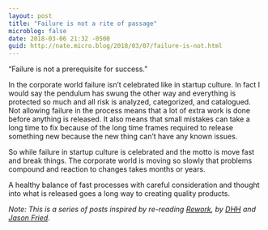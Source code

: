 ```yaml
---
layout: post
title: "Failure is not a rite of passage"
microblog: false
date: 2018-03-06 21:32 -0500
guid: http://nate.micro.blog/2018/03/07/failure-is-not.html
---
```

“Failure is not a prerequisite for success.”

In the corporate world failure isn’t celebrated like in startup culture. In fact I would say the pendulum has swung the other way and everything is protected so much and all risk is analyzed, categorized, and catalogued. Not allowing failure in the process means that a lot of extra work is done before anything is released. It also means that small mistakes can take a long time to fix because of the long time frames required to release something new because the new thing can’t have any known issues.

So while failure in startup culture is celebrated and the motto is move fast and break things. The corporate world is moving so slowly that problems compound and reaction to changes takes months or years.

A healthy balance of fast processes with careful consideration and thought into what is released goes a long way to creating quality products.

_Note: This is a series of posts inspired by re-reading [Rework](https://basecamp.com/books/rework), by [DHH](https://twitter.com/dhh) and [Jason Fried](https://twitter.com/jasonfried)._

